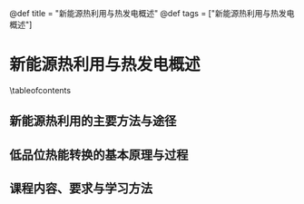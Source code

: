 @def title = "新能源热利用与热发电概述"
@def tags = ["新能源热利用与热发电概述"]

# 新能源热利用与热发电概述

\tableofcontents

## 新能源热利用的主要方法与途径
## 低品位热能转换的基本原理与过程
## 课程内容、要求与学习方法

